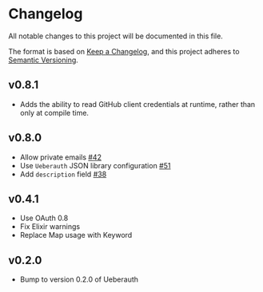 # Changelog

All notable changes to this project will be documented in this file.

The format is based on [Keep a Changelog](https://keepachangelog.com/en/1.0.0/),
and this project adheres to [Semantic Versioning](https://semver.org/spec/v2.0.0.html).

## v0.8.1

* Adds the ability to read GitHub client credentials at runtime, rather than only at compile time.

## v0.8.0

* Allow private emails [#42](https://github.com/ueberauth/ueberauth_github/pull/42)
* Use `Ueberauth` JSON library configuration [#51](https://github.com/ueberauth/ueberauth_github/pull/51)
* Add `description` field [#38](https://github.com/ueberauth/ueberauth_github/pull/38)

## v0.4.1

* Use OAuth 0.8
* Fix Elixir warnings
* Replace Map usage with Keyword

## v0.2.0

* Bump to version 0.2.0 of Ueberauth
